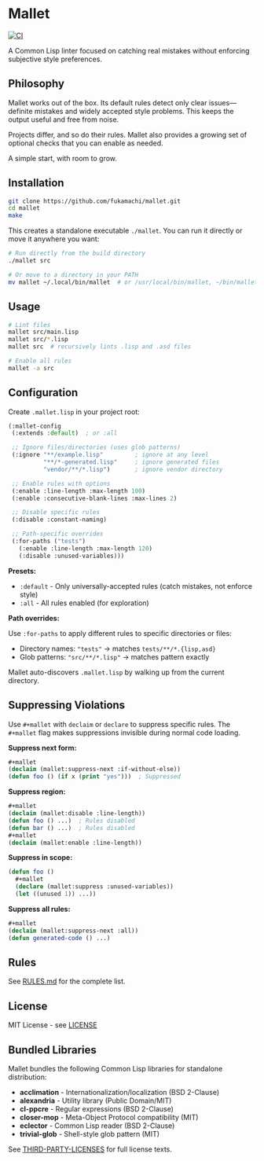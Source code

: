 # Mallet

[![CI](https://github.com/fukamachi/mallet/actions/workflows/ci.yml/badge.svg)](https://github.com/fukamachi/mallet/actions/workflows/ci.yml)

A Common Lisp linter focused on catching real mistakes without enforcing subjective style preferences.

## Philosophy

Mallet works out of the box. Its default rules detect only clear issues—definite mistakes and widely accepted style problems. This keeps the output useful and free from noise.

Projects differ, and so do their rules. Mallet also provides a growing set of optional checks that you can enable as needed.

A simple start, with room to grow.

## Installation

```bash
git clone https://github.com/fukamachi/mallet.git
cd mallet
make
```

This creates a standalone executable `./mallet`. You can run it directly or move it anywhere you want:

```bash
# Run directly from the build directory
./mallet src

# Or move to a directory in your PATH
mv mallet ~/.local/bin/mallet  # or /usr/local/bin/mallet, ~/bin/mallet, etc.
```

## Usage

```bash
# Lint files
mallet src/main.lisp
mallet src/*.lisp
mallet src  # recursively lints .lisp and .asd files

# Enable all rules
mallet -a src
```

## Configuration

Create `.mallet.lisp` in your project root:

```lisp
(:mallet-config
 (:extends :default)  ; or :all

 ;; Ignore files/directories (uses glob patterns)
 (:ignore "**/example.lisp"         ; ignore at any level
          "**/*-generated.lisp"     ; ignore generated files
          "vendor/**/*.lisp")       ; ignore vendor directory

 ;; Enable rules with options
 (:enable :line-length :max-length 100)
 (:enable :consecutive-blank-lines :max-lines 2)

 ;; Disable specific rules
 (:disable :constant-naming)

 ;; Path-specific overrides
 (:for-paths ("tests")
   (:enable :line-length :max-length 120)
   (:disable :unused-variables)))
```

**Presets:**

- `:default` - Only universally-accepted rules (catch mistakes, not enforce style)
- `:all` - All rules enabled (for exploration)

**Path overrides:**

Use `:for-paths` to apply different rules to specific directories or files:
- Directory names: `"tests"` → matches `tests/**/*.{lisp,asd}`
- Glob patterns: `"src/**/*.lisp"` → matches pattern exactly

Mallet auto-discovers `.mallet.lisp` by walking up from the current directory.

## Suppressing Violations

Use `#+mallet` with `declaim` or `declare` to suppress specific rules. The `#+mallet` flag makes suppressions invisible during normal code loading.

**Suppress next form:**
```lisp
#+mallet
(declaim (mallet:suppress-next :if-without-else))
(defun foo () (if x (print "yes")))  ; Suppressed
```

**Suppress region:**
```lisp
#+mallet
(declaim (mallet:disable :line-length))
(defun foo () ...)  ; Rules disabled
(defun bar () ...)  ; Rules disabled
#+mallet
(declaim (mallet:enable :line-length))
```

**Suppress in scope:**
```lisp
(defun foo ()
  #+mallet
  (declare (mallet:suppress :unused-variables))
  (let ((unused 1)) ...))
```

**Suppress all rules:**
```lisp
#+mallet
(declaim (mallet:suppress-next :all))
(defun generated-code () ...)
```

## Rules

See [RULES.md](RULES.md) for the complete list.

## License

MIT License - see [LICENSE](LICENSE)

## Bundled Libraries

Mallet bundles the following Common Lisp libraries for standalone distribution:

- **acclimation** - Internationalization/localization (BSD 2-Clause)
- **alexandria** - Utility library (Public Domain/MIT)
- **cl-ppcre** - Regular expressions (BSD 2-Clause)
- **closer-mop** - Meta-Object Protocol compatibility (MIT)
- **eclector** - Common Lisp reader (BSD 2-Clause)
- **trivial-glob** - Shell-style glob pattern (MIT)

See [THIRD-PARTY-LICENSES](THIRD-PARTY-LICENSES) for full license texts.

